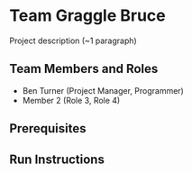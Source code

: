 # Team Graggle Bruce

Project description (~1 paragraph)

## Team Members and Roles

* Ben Turner (Project Manager, Programmer)
* Member 2 (Role 3, Role 4)

## Prerequisites

## Run Instructions
